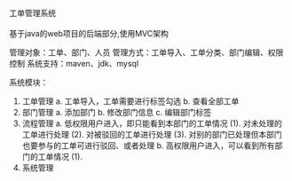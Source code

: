 工单管理系统<br></br>
基于java的web项目的后端部分,使用MVC架构


管理对象：工单、部门、人员
管理方式：工单导入、工单分类、部门编辑、权限控制
系统支持：maven、jdk、mysql

系统模块：
1. 工单管理
   a. 工单导入，工单需要进行标签勾选
   b. 查看全部工单
2. 部门管理
   a. 添加部门
  b. 修改部门信息
  c. 编辑部门标签
3. 流程管理
   a. 低权限用户进入，即只能看到本部门的工单情况
      (1). 对未处理的工单进行处理
    (2). 对被驳回的工单进行处理
    (3). 对别的部门已处理但本部门也要参与的工单可进行驳回、或者处理
  b. 高权限用户进入，可以看到所有部门的工单情况
    (1). 
4. 系统管理
